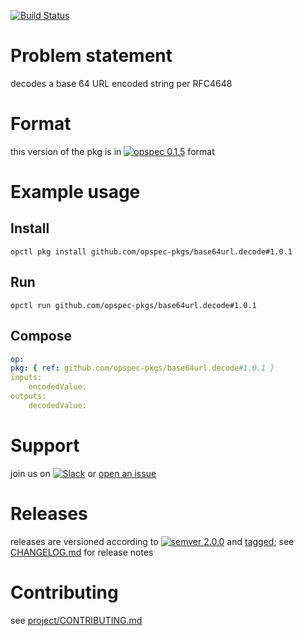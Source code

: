 [![Build Status](https://travis-ci.org/opspec-pkgs/base64url.decode.svg?branch=master)](https://travis-ci.org/opspec-pkgs/base64url.decode)


# Problem statement

decodes a base 64 URL encoded string per RFC4648

# Format

this version of the pkg is in [![opspec 0.1.5](https://img.shields.io/badge/opspec-0.1.5-brightgreen.svg?colorA=6b6b6b&colorB=fc16be)](https://opspec.io/0.1.5/packages.html) format

# Example usage

## Install

```shell
opctl pkg install github.com/opspec-pkgs/base64url.decode#1.0.1
```

## Run

```
opctl run github.com/opspec-pkgs/base64url.decode#1.0.1
```

## Compose

```yaml
op:
pkg: { ref: github.com/opspec-pkgs/base64url.decode#1.0.1 }
inputs:
    encodedValue:
outputs:
    decodedValue:
```

# Support

join us on
[![Slack](https://opspec-slackin.herokuapp.com/badge.svg)](https://opspec-slackin.herokuapp.com/)
or
[open an issue](https://github.com/opspec-pkgs/base64url.decode/issues)

# Releases

releases are versioned according to
[![semver 2.0.0](https://img.shields.io/badge/semver-2.0.0-brightgreen.svg)](http://semver.org/spec/v2.0.0.html)
and [tagged](https://git-scm.com/book/en/v2/Git-Basics-Tagging); see
[CHANGELOG.md](CHANGELOG.md) for release notes

# Contributing

see
[project/CONTRIBUTING.md](https://github.com/opspec-pkgs/project/blob/master/CONTRIBUTING.md)
